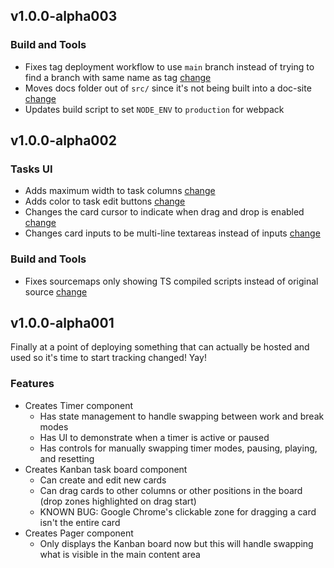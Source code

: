 ## v1.0.0-alpha003

### Build and Tools

- Fixes tag deployment workflow to use `main` branch instead of trying to find a branch with same name as tag [change](https://github.com/ominestre/pomo/pull/11/commits/f3e634aa4734949f50fde50f3e7870496cc1912a)
- Moves docs folder out of `src/` since it's not being built into a doc-site [change](https://github.com/ominestre/pomo/pull/11)
- Updates build script to set `NODE_ENV` to `production` for webpack

## v1.0.0-alpha002

### Tasks UI

- Adds maximum width to task columns [change](https://github.com/ominestre/pomo/pull/10/commits/4977f438d18ce496074be83151b25df040abff63)
- Adds color to task edit buttons [change](https://github.com/ominestre/pomo/pull/10/commits/35522edb2f0b80b08f3eb7069d84f79ab28bf40d)
- Changes the card cursor to indicate when drag and drop is enabled [change](https://github.com/ominestre/pomo/pull/10/commits/5c816fdf6d72049f47758e10d2021cc7c4abe9c0)
- Changes card inputs to be multi-line textareas instead of inputs [change](https://github.com/ominestre/pomo/pull/10/commits/8472f5da3126df5d36bfaa29fbd1825cd2f91906)

### Build and Tools

- Fixes sourcemaps only showing TS compiled scripts instead of original source [change](https://github.com/ominestre/pomo/pull/10/commits/e9693befd85c4ce6b2226f1d177dfedce4f046da)

## v1.0.0-alpha001

Finally at a point of deploying something that can actually be hosted and used so it's time to start
tracking changed! Yay!

### Features

- Creates Timer component
  - Has state management to handle swapping between work and break modes
  - Has UI to demonstrate when a timer is active or paused
  - Has controls for manually swapping timer modes, pausing, playing, and resetting
- Creates Kanban task board component
  - Can create and edit new cards
  - Can drag cards to other columns or other positions in the board (drop zones highlighted on drag start)
  - KNOWN BUG: Google Chrome's clickable zone for dragging a card isn't the entire card
- Creates Pager component
  - Only displays the Kanban board now but this will handle swapping what is visible in the main content area
